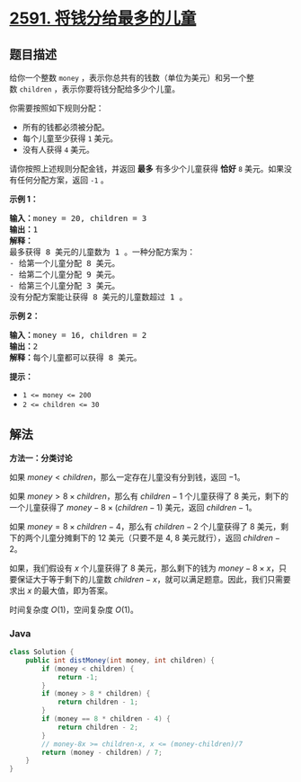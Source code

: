 # [2591. 将钱分给最多的儿童](https://leetcode.cn/problems/distribute-money-to-maximum-children)

## 题目描述

<p>给你一个整数&nbsp;<code>money</code>&nbsp;，表示你总共有的钱数（单位为美元）和另一个整数&nbsp;<code>children</code>&nbsp;，表示你要将钱分配给多少个儿童。</p>

<p>你需要按照如下规则分配：</p>

<ul>
	<li>所有的钱都必须被分配。</li>
	<li>每个儿童至少获得&nbsp;<code>1</code>&nbsp;美元。</li>
	<li>没有人获得 <code>4</code>&nbsp;美元。</li>
</ul>

<p>请你按照上述规则分配金钱，并返回 <strong>最多</strong>&nbsp;有多少个儿童获得 <strong>恰好</strong><em>&nbsp;</em><code>8</code>&nbsp;美元。如果没有任何分配方案，返回&nbsp;<code>-1</code>&nbsp;。</p>

<p><strong>示例 1：</strong></p>

<pre><b>输入：</b>money = 20, children = 3
<b>输出：</b>1
<b>解释：</b>
最多获得 8 美元的儿童数为 1 。一种分配方案为：
- 给第一个儿童分配 8 美元。
- 给第二个儿童分配 9 美元。
- 给第三个儿童分配 3 美元。
没有分配方案能让获得 8 美元的儿童数超过 1 。
</pre>

<p><strong>示例 2：</strong></p>

<pre><b>输入：</b>money = 16, children = 2
<b>输出：</b>2
<b>解释：</b>每个儿童都可以获得 8 美元。
</pre>

<p><strong>提示：</strong></p>

<ul>
	<li><code>1 &lt;= money &lt;= 200</code></li>
	<li><code>2 &lt;= children &lt;= 30</code></li>
</ul>

## 解法

**方法一：分类讨论**

如果 $money \lt children$，那么一定存在儿童没有分到钱，返回 $-1$。

如果 $money \gt 8 \times children$，那么有 $children-1$ 个儿童获得了 $8$ 美元，剩下的一个儿童获得了 $money - 8 \times (children-1)$ 美元，返回 $children-1$。

如果 $money = 8 \times children - 4$，那么有 $children-2$ 个儿童获得了 $8$ 美元，剩下的两个儿童分摊剩下的 $12$ 美元（只要不是 $4$, $8$ 美元就行），返回 $children-2$。

如果，我们假设有 $x$ 个儿童获得了 $8$ 美元，那么剩下的钱为 $money- 8 \times x$，只要保证大于等于剩下的儿童数 $children-x$，就可以满足题意。因此，我们只需要求出 $x$ 的最大值，即为答案。

时间复杂度 $O(1)$，空间复杂度 $O(1)$。

### **Java**

```java
class Solution {
    public int distMoney(int money, int children) {
        if (money < children) {
            return -1;
        }
        if (money > 8 * children) {
            return children - 1;
        }
        if (money == 8 * children - 4) {
            return children - 2;
        }
        // money-8x >= children-x, x <= (money-children)/7
        return (money - children) / 7;
    }
}
```

